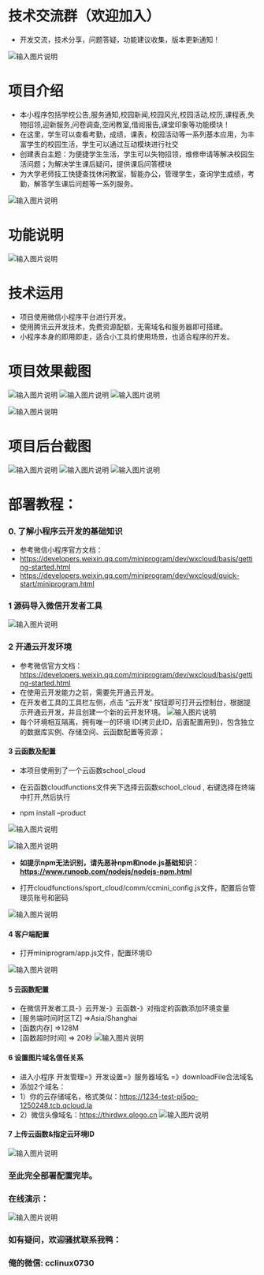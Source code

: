 # 技术交流群（欢迎加入）
- 开发交流，技术分享，问题答疑，功能建议收集，版本更新通知！

 ![输入图片说明](https://images.gitee.com/uploads/images/2021/1119/115524_eda2b548_9240987.png "code.png")

# 项目介绍


- 本小程序包括学校公告,服务通知,校园新闻,校园风光,校园活动,校历,课程表,失物招领,迎新服务,问卷调查,空闲教室,借阅报告,课堂印象等功能模块！
- 在这里，学生可以查看考勤，成绩，课表，校园活动等一系列基本应用，为丰富学生的校园生活，学生可以通过互动模块进行社交
- 创建表白主题：为便捷学生生活，学生可以失物招领，维修申请等解决校园生活问题；为解决学生课后疑问，提供课后问答模块
- 为大学老师技工快捷查找休闲教室，智能办公，管理学生，查询学生成绩，考勤，解答学生课后问题等一系列服务。

![输入图片说明](https://images.gitee.com/uploads/images/2021/0828/102055_1d2389c1_9645159.png "设计.png")

# 功能说明
 ![输入图片说明](https://images.gitee.com/uploads/images/2021/0828/101448_8e4e43c8_9645159.jpeg "微校园 (2).jpeg")


# 技术运用

- 项目使用微信小程序平台进行开发。
- 使用腾讯云开发技术，免费资源配额，无需域名和服务器即可搭建。
- 小程序本身的即用即走，适合小工具的使用场景，也适合程序的开发。

# 项目效果截图
 ![输入图片说明](https://images.gitee.com/uploads/images/2021/0828/101510_78e1101a_9645159.png "首页.png")
![输入图片说明](https://images.gitee.com/uploads/images/2021/0828/101522_2102087a_9645159.png "服务.png")
![输入图片说明](https://images.gitee.com/uploads/images/2021/0828/101528_82b32369_9645159.png "互动.png")

 ![输入图片说明](https://images.gitee.com/uploads/images/2021/0828/101537_e1797af0_9645159.png "我的.png")


# 项目后台截图
![输入图片说明](https://images.gitee.com/uploads/images/2021/0828/101559_9b1d19f6_9645159.png "后台登录.png")
![输入图片说明](https://images.gitee.com/uploads/images/2021/0828/101607_d54aa863_9645159.png "后台首页.png")
 ![输入图片说明](https://images.gitee.com/uploads/images/2021/0828/101614_6f784ab4_9645159.png "用户管理.png")

# 部署教程：
### 0. 了解小程序云开发的基础知识
-  参考微信小程序官方文档：
- https://developers.weixin.qq.com/miniprogram/dev/wxcloud/basis/getting-started.html
- https://developers.weixin.qq.com/miniprogram/dev/wxcloud/quick-start/miniprogram.html

### 1 源码导入微信开发者工具
 ![输入图片说明](https://images.gitee.com/uploads/images/2021/0814/112238_5cf31255_9297599.png "导入.png")
  

 

### 2 开通云开发环境
 -  参考微信官方文档：https://developers.weixin.qq.com/miniprogram/dev/wxcloud/basis/getting-started.html
- 在使用云开发能力之前，需要先开通云开发。 
- 在开发者工具的工具栏左侧，点击 “云开发” 按钮即可打开云控制台，根据提示开通云开发，并且创建一个新的云开发环境。
![输入图片说明](https://images.gitee.com/uploads/images/2021/0811/232537_8a27b61c_9240987.png "云开发开通环境.png")
- 每个环境相互隔离，拥有唯一的环境 ID(拷贝此ID，后面配置用到)，包含独立的数据库实例、存储空间、云函数配置等资源；
 

#### 3 云函数及配置
- 本项目使用到了一个云函数school_cloud 


- 在云函数cloudfunctions文件夹下选择云函数school_cloud , 右键选择在终端中打开,然后执行 
- npm install –product


 ![输入图片说明](https://images.gitee.com/uploads/images/2021/0828/101945_43017a93_9645159.png "内建终端打开.png")

![输入图片说明](https://images.gitee.com/uploads/images/2021/0828/101951_d21440a1_9645159.png "安装依赖.png")

-  **如提示npm无法识别，请先恶补npm和node.js基础知识：https://www.runoob.com/nodejs/nodejs-npm.html** 
 

- 打开cloudfunctions/sport_cloud/comm/ccmini_config.js文件，配置后台管理员账号和密码

 ![输入图片说明](https://images.gitee.com/uploads/images/2021/0911/150146_a9af88e5_9240987.png "设置管理员账号.png")

 


#### 4  客户端配置
- 打开miniprogram/app.js文件，配置环境ID

 ![输入图片说明](https://images.gitee.com/uploads/images/2021/0811/232832_6053aae0_9240987.png "客户端配置.png")


#### 5  云函数配置
- 在微信开发者工具-》云开发-》云函数-》对指定的函数添加环境变量 
- [服务端时间时区TZ] =>Asia/Shanghai
- [函数内存] =>128M   
- [函数超时时间] => 20秒
 ![输入图片说明](https://images.gitee.com/uploads/images/2021/0828/101840_a213d534_9645159.png "配置云函数.png")

 

#### 6  设置图片域名信任关系
- 进入小程序 开发管理=》开发设置=》服务器域名 =》downloadFile合法域名	
- 添加2个域名：
- 1）你的云存储域名，格式类似：https://1234-test-pi5po-1250248.tcb.qcloud.la
- 2）微信头像域名：https://thirdwx.qlogo.cn 
![输入图片说明](https://images.gitee.com/uploads/images/2021/0811/233716_fccfac0e_9240987.png "业务域名.png")

#### 7  上传云函数&指定云环境ID

 ![输入图片说明](https://images.gitee.com/uploads/images/2021/0828/101935_d116bfc6_9645159.png "上传到云.png")

### 至此完全部署配置完毕。

### 在线演示：
 

 ![输入图片说明](https://images.gitee.com/uploads/images/2021/0811/233918_96b29222_9240987.jpeg "Free版-QR.jpg")


### 如有疑问，欢迎骚扰联系我鸭： 
### 俺的微信:  cclinux0730


